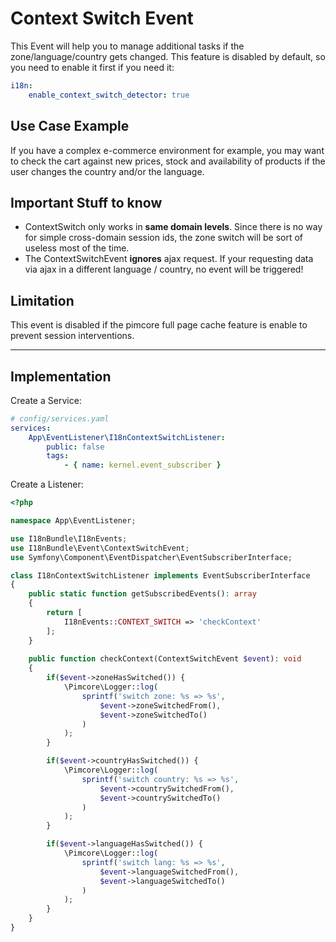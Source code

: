 # Context Switch Event
This Event will help you to manage additional tasks if the zone/language/country gets changed.
This feature is disabled by default, so you need to enable it first if you need it:

```yaml
i18n:
    enable_context_switch_detector: true
```

## Use Case Example
If you have a complex e-commerce environment for example, you may want to check the cart against new prices, stock and availability of products if the user changes the country and/or the language.

## Important Stuff to know
- ContextSwitch only works in **same domain levels**. Since there is no way for simple cross-domain session ids, the zone switch will be sort of useless most of the time. 
- The ContextSwitchEvent **ignores** ajax request. If your requesting data via ajax in a different language / country, no event will be triggered!

## Limitation
This event is disabled if the pimcore full page cache feature is enable to prevent session interventions.

***

## Implementation

Create a Service:

```yaml
# config/services.yaml
services:
    App\EventListener\I18nContextSwitchListener:
        public: false
        tags:
            - { name: kernel.event_subscriber }
```

Create a Listener:

```php
<?php

namespace App\EventListener;

use I18nBundle\I18nEvents;
use I18nBundle\Event\ContextSwitchEvent;
use Symfony\Component\EventDispatcher\EventSubscriberInterface;

class I18nContextSwitchListener implements EventSubscriberInterface
{
    public static function getSubscribedEvents(): array
    {
        return [
            I18nEvents::CONTEXT_SWITCH => 'checkContext'
        ];
    }
    
    public function checkContext(ContextSwitchEvent $event): void
    {
        if($event->zoneHasSwitched()) {
            \Pimcore\Logger::log(
                sprintf('switch zone: %s => %s',
                    $event->zoneSwitchedFrom(),
                    $event->zoneSwitchedTo()
                )
            );
        }

        if($event->countryHasSwitched()) {
            \Pimcore\Logger::log(
                sprintf('switch country: %s => %s',
                    $event->countrySwitchedFrom(),
                    $event->countrySwitchedTo()
                )
            );
        }

        if($event->languageHasSwitched()) {
            \Pimcore\Logger::log(
                sprintf('switch lang: %s => %s',
                    $event->languageSwitchedFrom(),
                    $event->languageSwitchedTo()
                )
            );
        }
    }
}
```